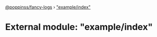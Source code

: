 [@poppinss/fancy-logs](../README.md) › ["example/index"](_example_index_.md)

# External module: "example/index"


